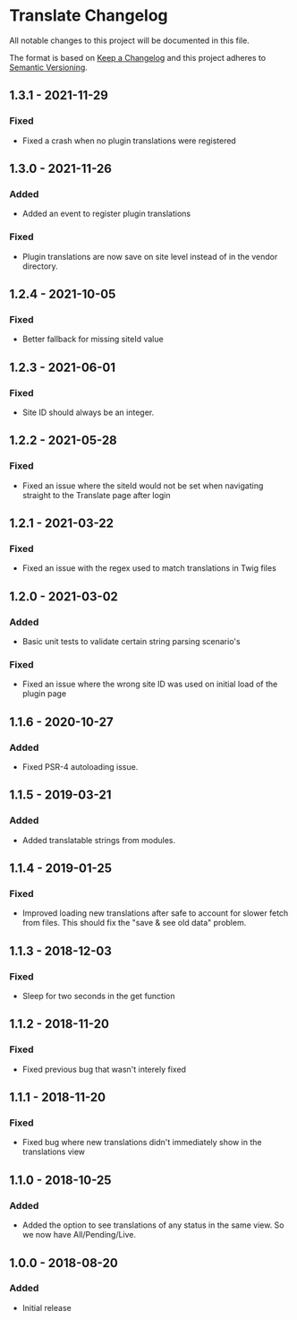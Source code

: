 # Translate Changelog

All notable changes to this project will be documented in this file.

The format is based on [Keep a Changelog](http://keepachangelog.com/) and this project adheres to [Semantic Versioning](http://semver.org/).

## 1.3.1 - 2021-11-29
### Fixed
- Fixed a crash when no plugin translations were registered


## 1.3.0 - 2021-11-26
### Added
- Added an event to register plugin translations

### Fixed
- Plugin translations are now save on site level instead of in the vendor directory.

## 1.2.4 - 2021-10-05
### Fixed
- Better fallback for missing siteId value

## 1.2.3 - 2021-06-01
### Fixed
- Site ID should always be an integer.



## 1.2.2 - 2021-05-28
### Fixed
- Fixed an issue where the siteId would not be set when navigating straight to the Translate page after login


## 1.2.1 - 2021-03-22
### Fixed
- Fixed an issue with the regex used to match translations in Twig files


## 1.2.0 - 2021-03-02
### Added
- Basic unit tests to validate certain string parsing scenario's

### Fixed
- Fixed an issue where the wrong site ID was used on initial load of the plugin page

## 1.1.6 - 2020-10-27
### Added
- Fixed PSR-4 autoloading issue.


## 1.1.5 - 2019-03-21
### Added
- Added translatable strings from modules.

## 1.1.4 - 2019-01-25
### Fixed
- Improved loading new translations after safe to account for slower fetch from files. This should fix the "save & see old data" problem.

## 1.1.3 - 2018-12-03
### Fixed
- Sleep for two seconds in the get function

## 1.1.2 - 2018-11-20
### Fixed
- Fixed previous bug that wasn't interely fixed

## 1.1.1 - 2018-11-20
### Fixed
- Fixed bug where new translations didn't immediately show in the translations view

## 1.1.0 - 2018-10-25
### Added
- Added the option to see translations of any status in the same view. So we now have All/Pending/Live.

## 1.0.0 - 2018-08-20
### Added
- Initial release
